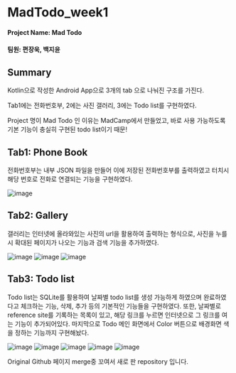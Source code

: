 # MadTodo_week1

#### Project Name: Mad Todo

#### 팀원: 편장욱, 백지윤

## Summary 

Kotlin으로 작성한 Android App으로 3개의 tab 으로 나눠진 구조를 가진다.

Tab1에는 전화번호부, 2에는 사진 갤러리, 3에는 Todo list를 구현하였다. 

Project 명이 Mad Todo 인 이유는 MadCamp에서 만들었고, 바로 사용 가능하도록 기본 기능이 충실히 구현된 todo list이기 때문!

## Tab1: Phone Book

전화번호부는 내부 JSON 파일을 만들어 이에 저장된 전화번호부를 출력하였고 터치시 해당 번호로 전화로 연결되는
기능을 구현하였다. 

![image](https://user-images.githubusercontent.com/42465137/124581851-71be0b80-de8c-11eb-9bae-42d2c5cd7793.png)


## Tab2: Gallery

갤러리는 인터넷에 올라와있는 사진의 url을 활용하여 출력하는 형식으로, 사진을 누를 시 확대된 페이지가 나오는 기능과 검색 기능을 추가하였다.

![image](https://user-images.githubusercontent.com/42465137/124596585-69ba9780-de9d-11eb-9451-6f623ff90f5e.png) 
![image](https://user-images.githubusercontent.com/42465137/124596690-8951c000-de9d-11eb-9c1d-742bc3a0cc75.png)
![image](https://user-images.githubusercontent.com/42465137/124581955-89958f80-de8c-11eb-8477-7b9d82f32291.png)


## Tab3: Todo list

Todo list는 SQLite를 활용하여 날짜별 todo list를 생성 가능하게 하였으며 완료하였다고 체크하는 기능, 삭제, 추가 등의 기본적인 기능들을 구현하였다. 또한, 날짜별로 reference site를 
기록하는 목록이 있고, 해당 링크를 누르면 인터넷으로 그 링크를 여는 기능이 추가되어있다. 마지막으로 Todo 메인 화면에서 Color 버튼으로 배경화면 색을 정하는 기능까지 구현해놨다.

![image](https://user-images.githubusercontent.com/42465137/124582217-c9f50d80-de8c-11eb-8e25-143a3a6e1fb7.png)
![image](https://user-images.githubusercontent.com/42465137/124582243-cf525800-de8c-11eb-9cd9-e2fa84317655.png)
![image](https://user-images.githubusercontent.com/42465137/124582286-dbd6b080-de8c-11eb-9588-ea3cd54bd3d9.png)
![image](https://user-images.githubusercontent.com/42465137/124582319-e133fb00-de8c-11eb-83cb-ac13447be86f.png)
![image](https://user-images.githubusercontent.com/42465137/124582404-ef821700-de8c-11eb-8c79-f4fbcb3b484a.png)


Original Github 페이지 merge중 꼬여서 새로 판 repository 입니다.
